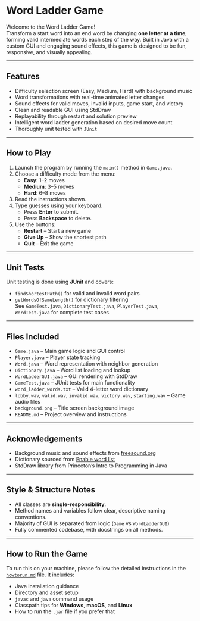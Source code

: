 # Word Ladder Game 

Welcome to the Word Ladder Game!  
Transform a start word into an end word by changing **one letter at a time**, forming valid intermediate words each step of the way. Built in Java with a custom GUI and engaging sound effects, this game is designed to be fun, responsive, and visually appealing.

---

## Features

- Difficulty selection screen (Easy, Medium, Hard) with background music
- Word transformations with real-time animated letter changes
- Sound effects for valid moves, invalid inputs, game start, and victory
- Clean and readable GUI using StdDraw
- Replayability through restart and solution preview
- Intelligent word ladder generation based on desired move count
- Thoroughly unit tested with `JUnit`

---

## How to Play

1. Launch the program by running the `main()` method in `Game.java`.
2. Choose a difficulty mode from the menu:
    - **Easy**: 1–2 moves
    - **Medium**: 3–5 moves
    - **Hard**: 6–8 moves
3. Read the instructions shown.
4. Type guesses using your keyboard.
    - Press **Enter** to submit.
    - Press **Backspace** to delete.
5. Use the buttons:
    - **Restart** – Start a new game
    - **Give Up** – Show the shortest path
    - **Quit** – Exit the game

---

## Unit Tests

Unit testing is done using **JUnit** and covers:
- `findShortestPath()` for valid and invalid word pairs
- `getWordsOfSameLength()` for dictionary filtering  
  See `GameTest.java`, `DictionaryTest.java`, `PlayerTest.java`, `WordTest.java` for complete test cases.

---

## Files Included

- `Game.java` – Main game logic and GUI control
- `Player.java` – Player state tracking
- `Word.java` – Word representation with neighbor generation
- `Dictionary.java` – Word list loading and lookup
- `WordLadderGUI.java` – GUI rendering with StdDraw
- `GameTest.java` – JUnit tests for main functionality
- `word_ladder_words.txt` – Valid 4-letter word dictionary
- `lobby.wav`, `valid.wav`, `invalid.wav`, `victory.wav`, `starting.wav` – Game audio files
- `background.png` – Title screen background image
- `README.md` – Project overview and instructions

---

## Acknowledgements

- Background music and sound effects from [freesound.org](https://freesound.org)
- Dictionary sourced from [Enable word list](http://www.wordgamedictionary.com/enable/)
- StdDraw library from Princeton’s Intro to Programming in Java

---

## Style & Structure Notes

- All classes are **single-responsibility**.
- Method names and variables follow clear, descriptive naming conventions.
- Majority of GUI is separated from logic (`Game` vs `WordLadderGUI`)
- Fully commented codebase, with docstrings on all methods.

---

## __How to Run the Game__

To run this on your machine, please follow the detailed instructions in the [`howtorun.md`](howtorun.md) file. It includes:

- Java installation guidance
- Directory and asset setup
- `javac` and `java` command usage
- Classpath tips for __Windows__, __macOS__, and __Linux__
- How to run the `.jar` file if you prefer that
